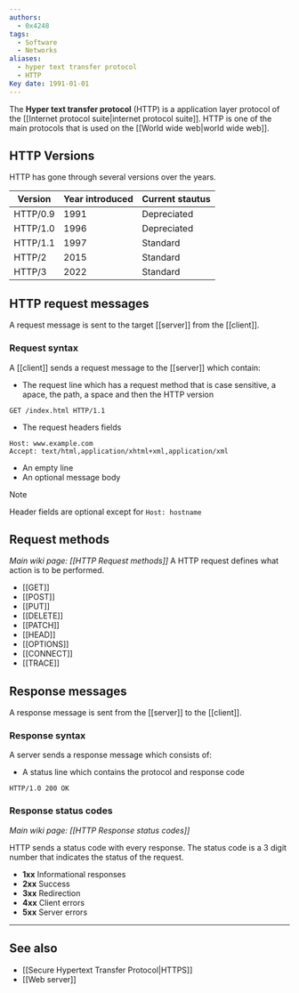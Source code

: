 ```yaml
---
authors:
  - 0x4248
tags:
  - Software
  - Networks
aliases:
  - hyper text transfer protocol
  - HTTP
Key date: 1991-01-01
---
```

The **Hyper text transfer protocol** (HTTP) is a application layer protocol of the [[Internet protocol suite|internet protocol suite]]. HTTP is one of the main protocols that is used on the [[World wide web|world wide web]].  
## HTTP Versions
HTTP has gone through several versions over the years. 

| Version  | Year introduced | Current stautus |
| -------- | --------------- | --------------- |
| HTTP/0.9 | 1991            | Depreciated     |
| HTTP/1.0 | 1996            | Depreciated     |
| HTTP/1.1 | 1997            | Standard        |
| HTTP/2   | 2015            | Standard        |
| HTTP/3   | 2022            | Standard        |

## HTTP request messages
A request message is sent to the target [[server]] from the [[client]].
### Request syntax
A [[client]] sends a request message to the [[server]] which contain:
- The request line which has a request method that is case sensitive, a apace, the path, a space and then the HTTP version
```
GET /index.html HTTP/1.1
```
- The request headers fields
```
Host: www.example.com
Accept: text/html,application/xhtml+xml,application/xml
```
- An empty line
- An optional message body

> [!note]
> Header fields are optional except for `Host: hostname`

## Request methods
*Main wiki page: [[HTTP Request methods]]*
A HTTP request defines what action is to be performed.

- [[GET]]
- [[POST]]
- [[PUT]]
- [[DELETE]]
- [[PATCH]]
- [[HEAD]]
- [[OPTIONS]]
- [[CONNECT]]
- [[TRACE]]

## Response messages
A response message is sent from the [[server]] to the [[client]].

### Response syntax
A server sends a response message which consists of:
- A status line which contains the protocol and response code
```http
HTTP/1.0 200 OK
```

### Response status codes
*Main wiki page: [[HTTP Response status codes]]*

HTTP sends a status code with every response. The status code is a 3 digit number that indicates the status of the request.

- **1xx** Informational responses
- **2xx** Success
- **3xx** Redirection
- **4xx** Client errors
- **5xx** Server errors

---
## See also
- [[Secure Hypertext Transfer Protocol|HTTPS]]
- [[Web server]]